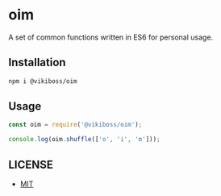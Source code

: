 # oim

A set of common functions written in ES6 for personal usage.

## Installation

```bash
npm i @vikiboss/oim
```

## Usage

```javascript
const oim = require('@vikiboss/oim');

console.log(oim.shuffle(['o', 'i', 'm']));
```

## LICENSE

- [MIT](https://opensource.org/licenses/MIT/)

